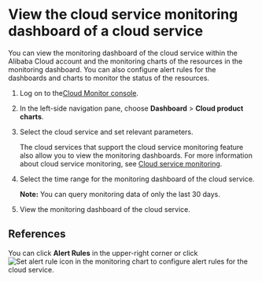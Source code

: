 # View the cloud service monitoring dashboard of a cloud service

You can view the monitoring dashboard of the cloud service within the Alibaba Cloud account and the monitoring charts of the resources in the monitoring dashboard. You can also configure alert rules for the dashboards and charts to monitor the status of the resources.

1.  Log on to the[Cloud Monitor console](https://cms-intl.console.aliyun.com).

2.  In the left-side navigation pane, choose **Dashboard** \> **Cloud product charts**.

3.  Select the cloud service and set relevant parameters.

    The cloud services that support the cloud service monitoring feature also allow you to view the monitoring dashboards. For more information about cloud service monitoring, see [Cloud service monitoring](/intl.en-US/.md).

4.  Select the time range for the monitoring dashboard of the cloud service.

    **Note:** You can query monitoring data of only the last 30 days.

5.  View the monitoring dashboard of the cloud service.


## References

You can click **Alert Rules** in the upper-right corner or click ![Set alert rule icon](../images/p176715.png) in the monitoring chart to configure alert rules for the cloud service.

